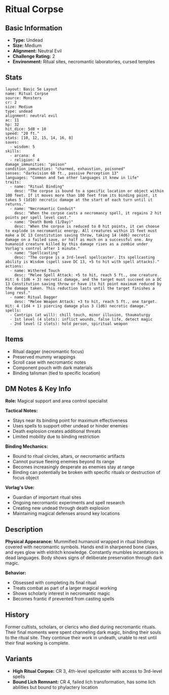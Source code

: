 # Ritual Corpse

## Basic Information
- **Type:** Undead
- **Size:** Medium
- **Alignment:** Neutral Evil
- **Challenge Rating:** 2
- **Environment:** Ritual sites, necromantic laboratories, cursed temples

## Stats
```statblock
layout: Basic 5e Layout
name: Ritual Corpse
source: Monsters
cr: 2
size: Medium
type: undead
alignment: neutral evil
ac: 11
hp: 32
hit_dice: 5d8 + 10
speed: "20 ft."
stats: [10, 12, 15, 14, 16, 8]
saves:
  - wisdom: 5
skills:
  - arcana: 4
  - religion: 4
damage_immunities: "poison"
condition_immunities: "charmed, exhaustion, poisoned"
senses: "darkvision 60 ft., passive Perception 13"
languages: "Common and two other languages it knew in life"
traits:
  - name: "Ritual Binding"
    desc: "The corpse is bound to a specific location or object within 100 feet. If it moves more than 100 feet from its binding point, it takes 5 (1d10) necrotic damage at the start of each turn until it returns."
  - name: "Necromantic Conduit"
    desc: "When the corpse casts a necromancy spell, it regains 2 hit points per spell level cast."
  - name: "Death Bomb (1/Day)"
    desc: "When the corpse is reduced to 0 hit points, it can choose to explode in necromantic energy. All creatures within 15 feet must make a DC 13 Constitution saving throw, taking 14 (4d6) necrotic damage on a failed save, or half as much on a successful one. Any humanoid creature killed by this damage rises as a zombie under Vorlag's control after 1 minute."
  - name: "Spellcasting"
    desc: "The corpse is a 3rd-level spellcaster. Its spellcasting ability is Wisdom (spell save DC 13, +5 to hit with spell attacks)."
actions:
  - name: Withered Touch
    desc: "Melee Spell Attack: +5 to hit, reach 5 ft., one creature. Hit: 6 (1d6 + 3) necrotic damage, and the target must succeed on a DC 13 Constitution saving throw or have its hit point maximum reduced by the damage taken. This reduction lasts until the target finishes a long rest."
  - name: Ritual Dagger
    desc: "Melee Weapon Attack: +3 to hit, reach 5 ft., one target. Hit: 4 (1d4 + 1) piercing damage plus 3 (1d6) necrotic damage."
spells:
  - Cantrips (at will): chill touch, minor illusion, thaumaturgy
  - 1st level (4 slots): inflict wounds, false life, detect magic
  - 2nd level (2 slots): hold person, spiritual weapon
```

## Items
- Ritual dagger (necromantic focus)
- Preserved mummy wrappings
- Scroll case with necromantic notes
- Component pouch with dark materials
- Binding talisman (tied to specific location)

## DM Notes & Key Info
**Role:** Magical support and area control specialist

**Tactical Notes:**
- Stays near its binding point for maximum effectiveness
- Uses spells to support other undead or hinder enemies
- Death explosion creates additional threats
- Limited mobility due to binding restriction

**Binding Mechanics:**
- Bound to ritual circles, altars, or necromantic artifacts
- Cannot pursue fleeing enemies beyond its range
- Becomes increasingly desperate as enemies stay at range
- Binding can potentially be broken with specific rituals or destruction of focus object

**Vorlag's Use:**
- Guardian of important ritual sites
- Ongoing necromantic experiments and spell research
- Creating new undead through death explosion
- Maintaining magical defenses around key locations

## Description
**Physical Appearance:**
Mummified humanoid wrapped in ritual bindings covered with necromantic symbols. Hands end in sharpened bone claws, and eyes glow with eldritch knowledge. Constantly mumbles incantations in dead languages. Body shows signs of deliberate preservation through dark magic.

**Behavior:**
- Obsessed with completing its final ritual
- Treats combat as part of a larger magical working
- Shows scholarly interest in necromantic magic
- Becomes frantic if prevented from casting spells

## History
Former cultists, scholars, or clerics who died during necromantic rituals. Their final moments were spent channeling dark magic, binding their souls to the ritual site. They continue their work in undeath, unable to rest until their final working is complete.

## Variants
- **High Ritual Corpse:** CR 3, 4th-level spellcaster with access to 3rd-level spells
- **Bound Lich Remnant:** CR 4, failed lich transformation, has some lich abilities but bound to phylactery location